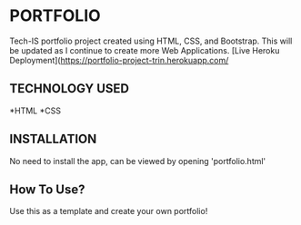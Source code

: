 # PORTFOLIO

Tech-IS portfolio project created using HTML, CSS, and Bootstrap. This will be updated as I continue to create more Web Applications.
[Live Heroku Deployment](https://portfolio-project-trin.herokuapp.com/

## TECHNOLOGY USED
*HTML
*CSS

## INSTALLATION
No need to install the app, can be viewed by opening 'portfolio.html'

## How To Use?
Use this as a template and create your own portfolio!
